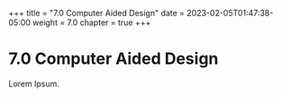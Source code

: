 +++
title = "7.0 Computer Aided Design"
date = 2023-02-05T01:47:38-05:00
weight = 7.0
chapter = true
+++

# 7.0 Computer Aided Design

Lorem Ipsum.